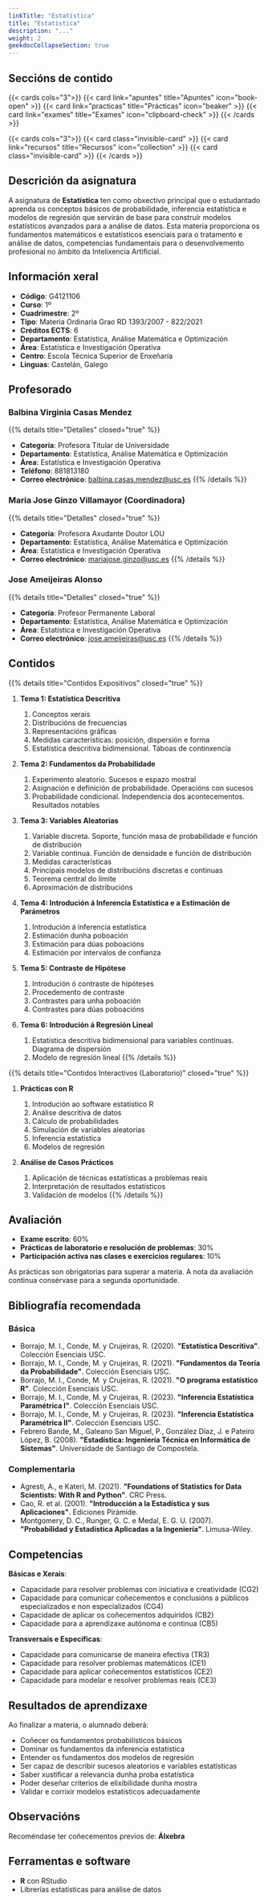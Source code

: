 ```yaml
---
linkTitle: "Estatística"
title: "Estatística"
description: "..."
weight: 2
geekdocCollapseSection: true
---
```


## Seccións de contido

{{< cards cols="3">}}
  {{< card link="apuntes" title="Apuntes" icon="book-open" >}}
  {{< card link="practicas" title="Prácticas" icon="beaker" >}}
  {{< card link="exames" title="Exames" icon="clipboard-check" >}}
{{< /cards >}}

{{< cards cols="3">}}
  {{< card class="invisible-card" >}}
  {{< card link="recursos" title="Recursos" icon="collection" >}}
  {{< card class="invisible-card" >}}
{{< /cards >}}

## Descrición da asignatura

A asignatura de **Estatística** ten como obxectivo principal que o estudantado aprenda os conceptos básicos de probabilidade, inferencia estatística e modelos de regresión que servirán de base para construír modelos estatísticos avanzados para a análise de datos. Esta materia proporciona os fundamentos matemáticos e estatísticos esenciais para o tratamento e análise de datos, competencias fundamentais para o desenvolvemento profesional no ámbito da Intelixencia Artificial.

## Información xeral

- **Código**: G4121106
- **Curso**: 1º
- **Cuadrimestre**: 2º
- **Tipo**: Materia Ordinaria Grao RD 1393/2007 - 822/2021
- **Créditos ECTS**: 6
- **Departamento**: Estatística, Análise Matemática e Optimización
- **Área**: Estatística e Investigación Operativa
- **Centro**: Escola Técnica Superior de Enxeñaría
- **Linguas**: Castelán, Galego

## Profesorado

### Balbina Virginia Casas Mendez
{{% details title="Detalles" closed="true" %}}
- **Categoría**: Profesora Titular de Universidade
- **Departamento**: Estatística, Análise Matemática e Optimización
- **Área**: Estatística e Investigación Operativa
- **Teléfono**: 881813180
- **Correo electrónico**: [balbina.casas.mendez@usc.es](mailto:balbina.casas.mendez@usc.es)
{{% /details %}}

### Maria Jose Ginzo Villamayor (Coordinadora)
{{% details title="Detalles" closed="true" %}}
- **Categoría**: Profesora Axudante Doutor LOU
- **Departamento**: Estatística, Análise Matemática e Optimización
- **Área**: Estatística e Investigación Operativa
- **Correo electrónico**: [mariajose.ginzo@usc.es](mailto:mariajose.ginzo@usc.es)
{{% /details %}}

### Jose Ameijeiras Alonso
{{% details title="Detalles" closed="true" %}}
- **Categoría**: Profesor Permanente Laboral
- **Departamento**: Estatística, Análise Matemática e Optimización
- **Área**: Estatística e Investigación Operativa
- **Correo electrónico**: [jose.ameijeiras@usc.es](mailto:jose.ameijeiras@usc.es)
{{% /details %}}

## Contidos

{{% details title="Contidos Expositivos" closed="true" %}}
1. **Tema 1: Estatística Descritiva**
   1. Conceptos xerais
   2. Distribucións de frecuencias
   3. Representacións gráficas
   4. Medidas características: posición, dispersión e forma
   5. Estatística descritiva bidimensional. Táboas de continxencia

2. **Tema 2: Fundamentos da Probabilidade**
   1. Experimento aleatorio. Sucesos e espazo mostral
   2. Asignación e definición de probabilidade. Operacións con sucesos
   3. Probabilidade condicional. Independencia dos acontecementos. Resultados notables

3. **Tema 3: Variables Aleatorias**
   1. Variable discreta. Soporte, función masa de probabilidade e función de distribución
   2. Variable continua. Función de densidade e función de distribución
   3. Medidas características
   4. Principais modelos de distribucións discretas e continuas
   5. Teorema central do límite
   6. Aproximación de distribucións

4. **Tema 4: Introdución á Inferencia Estatística e a Estimación de Parámetros**
   1. Introdución á inferencia estatística
   2. Estimación dunha poboación
   3. Estimación para dúas poboacións
   4. Estimación por intervalos de confianza

5. **Tema 5: Contraste de Hipótese**
   1. Introdución ó contraste de hipóteses
   2. Procedemento de contraste
   3. Contrastes para unha poboación
   4. Contrastes para dúas poboacións

6. **Tema 6: Introdución á Regresión Lineal**
   1. Estatística descritiva bidimensional para variables continuas. Diagrama de dispersión
   2. Modelo de regresión lineal
{{% /details %}}

{{% details title="Contidos Interactivos (Laboratorio)" closed="true" %}}
1. **Prácticas con R**
   1. Introdución ao software estatístico R
   2. Análise descritiva de datos
   3. Cálculo de probabilidades
   4. Simulación de variables aleatorias
   5. Inferencia estatística
   6. Modelos de regresión

2. **Análise de Casos Prácticos**
   1. Aplicación de técnicas estatísticas a problemas reais
   2. Interpretación de resultados estatísticos
   3. Validación de modelos
{{% /details %}}

## Avaliación

- **Exame escrito**: 60%
- **Prácticas de laboratorio e resolución de problemas**: 30%
- **Participación activa nas clases e exercicios regulares**: 10%

As prácticas son obrigatorias para superar a materia. A nota da avaliación continua consérvase para a segunda oportunidade.

## Bibliografía recomendada

### Básica

- Borrajo, M. I., Conde, M. y Crujeiras, R. (2020). **"Estatística Descritiva"**. Colección Esenciais USC.
- Borrajo, M. I., Conde, M. y Crujeiras, R. (2021). **"Fundamentos da Teoría da Probabilidade"**. Colección Esenciais USC.
- Borrajo, M. I., Conde, M. y Crujeiras, R. (2021). **"O programa estatístico R"**. Colección Esenciais USC.
- Borrajo, M. I., Conde, M. y Crujeiras, R. (2023). **"Inferencia Estatística Paramétrica I"**. Colección Esenciais USC.
- Borrajo, M. I., Conde, M. y Crujeiras, R. (2023). **"Inferencia Estatística Paramétrica II"**. Colección Esenciais USC.
- Febrero Bande, M., Galeano San Miguel, P., González Díaz, J. e Pateiro López, B. (2008). **"Estadística: Ingeniería Técnica en Informática de Sistemas"**. Universidade de Santiago de Compostela.

### Complementaria

- Agresti, A., e Kateri, M. (2021). **"Foundations of Statistics for Data Scientists: With R and Python"**. CRC Press.
- Cao, R. et al. (2001). **"Introducción a la Estadística y sus Aplicaciones"**. Ediciones Pirámide.
- Montgomery, D. C., Runger, G. C. e Medal, E. G. U. (2007). **"Probabilidad y Estadística Aplicadas a la Ingeniería"**. Limusa-Wiley.

## Competencias

**Básicas e Xerais**:
- Capacidade para resolver problemas con iniciativa e creatividade (CG2)
- Capacidade para comunicar coñecementos e conclusións a públicos especializados e non especializados (CG4)
- Capacidade de aplicar os coñecementos adquiridos (CB2)
- Capacidade para a aprendizaxe autónoma e continua (CB5)

**Transversais e Específicas**:
- Capacidade para comunicarse de maneira efectiva (TR3)
- Capacidade para resolver problemas matemáticos (CE1)
- Capacidade para aplicar coñecementos estatísticos (CE2)
- Capacidade para modelar e resolver problemas reais (CE3)

## Resultados de aprendizaxe

Ao finalizar a materia, o alumnado deberá:
- Coñecer os fundamentos probabilísticos básicos
- Dominar os fundamentos da inferencia estatística
- Entender os fundamentos dos modelos de regresión
- Ser capaz de describir sucesos aleatorios e variables estatísticas
- Saber xustificar a relevancia dunha proba estatística
- Poder deseñar criterios de elixibilidade dunha mostra
- Validar e corrixir modelos estatísticos adecuadamente

## Observacións

Recoméndase ter coñecementos previos de: **Álxebra**

## Ferramentas e software

- **R** con RStudio
- Librerías estatísticas para análise de datos